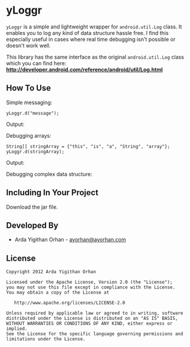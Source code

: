 # yLoggr


`yLoggr` is a simple and lightweight wrapper for `android.util.Log` class.
It enables you to log any kind of data structure hassle free.
I find this especially useful in cases where real time debugging isn't possible or doesn't work well.

This library has the same interface as the original `android.util.Log` class which you can find here:
**http://developer.android.com/reference/android/util/Log.html**

## How To Use

Simple messaging:

    yLoggr.d("message");

Output:

Debugging arrays:

    String[] stringArray = {"this", "is", "a", "String", "array"};
    yLoggr.d(stringArray);

Output:


Debugging complex data structure:

## Including In Your Project

Download the jar file.

## Developed By


* Arda Yigithan Orhan - <ayorhan@ayorhan.com>

## License


    Copyright 2012 Arda Yigithan Orhan

    Licensed under the Apache License, Version 2.0 (the "License");
    you may not use this file except in compliance with the License.
    You may obtain a copy of the License at

       http://www.apache.org/licenses/LICENSE-2.0

    Unless required by applicable law or agreed to in writing, software
    distributed under the License is distributed on an "AS IS" BASIS,
    WITHOUT WARRANTIES OR CONDITIONS OF ANY KIND, either express or implied.
    See the License for the specific language governing permissions and
    limitations under the License.
